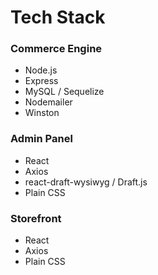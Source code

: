 # Tech Stack

### Commerce Engine

* Node.js
* Express
* MySQL / Sequelize
* Nodemailer
* Winston

### Admin Panel

* React
* Axios
* react-draft-wysiwyg / Draft.js
* Plain CSS

### Storefront

* React
* Axios
* Plain CSS

